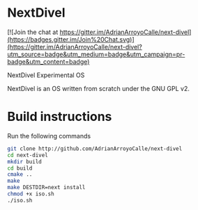 NextDivel
==========

[![Join the chat at https://gitter.im/AdrianArroyoCalle/next-divel](https://badges.gitter.im/Join%20Chat.svg)](https://gitter.im/AdrianArroyoCalle/next-divel?utm_source=badge&utm_medium=badge&utm_campaign=pr-badge&utm_content=badge)

NextDivel Experimental OS

NextDivel is an OS written from scratch under the GNU GPL v2.

Build instructions
==================

Run the following commands

```sh
git clone http://github.com/AdrianArroyoCalle/next-divel
cd next-divel
mkdir build
cd build
cmake ..
make
make DESTDIR=next install
chmod +x iso.sh
./iso.sh
```


